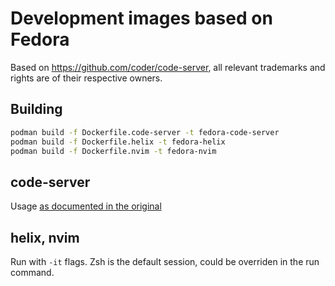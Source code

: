 # Development images based on Fedora

Based on https://github.com/coder/code-server, all relevant trademarks and rights are of their respective owners.

## Building

```bash
podman build -f Dockerfile.code-server -t fedora-code-server
podman build -f Dockerfile.helix -t fedora-helix
podman build -f Dockerfile.nvim -t fedora-nvim
```

## code-server

Usage [as documented in the original](https://coder.com/docs/code-server/latest/install#docker)

## helix, nvim

Run with `-it` flags. Zsh is the default session, could be overriden in the run command.
